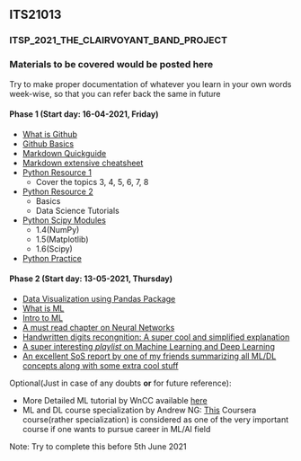 ## ITS21013
### ITSP_2021_THE_CLAIRVOYANT_BAND_PROJECT

### Materials to be covered would be posted here
Try to make proper documentation of whatever you learn in your own words week-wise, so that you can refer back the same in future
#### Phase 1 (Start day: 16-04-2021, Friday)
- [What is Github](https://www.youtube.com/watch?v=uUuTYDg9XoI)
- [Github Basics](https://guides.github.com/activities/hello-world/)
- [Markdown Quickguide](https://www.youtube.com/watch?v=bpdvNwvEeSE)
- [Markdown extensive cheatsheet](https://github.com/adam-p/markdown-here/wiki/Markdown-Cheatsheet)
- [Python Resource 1](https://docs.python.org/3/tutorial/)
  - Cover the topics 3, 4, 5, 6, 7, 8
- [Python Resource 2](https://www.learnpython.org/)
  - Basics
  - Data Science Tutorials
- [Python Scipy Modules](https://scipy-lectures.org/)
  - 1.4(NumPy)
  - 1.5(Matplotlib)
  - 1.6(Scipy)
- [Python Practice](https://www.hackerrank.com/domains/python)

#### Phase 2 (Start day: 13-05-2021, Thursday)
- [Data Visualization using Pandas Package](https://www.learndatasci.com/tutorials/python-pandas-tutorial-complete-introduction-for-beginners/)
- [What is ML](https://pub.towardsai.net/what-is-machine-learning-ml-b58162f97ec7)
- [Intro to ML](https://towardsdatascience.com/introduction-to-machine-learning-for-beginners-eed6024fdb08)
- [A must read chapter on Neural Networks](http://neuralnetworksanddeeplearning.com/chap1.html)
- [Handwritten digits recongnition: A super cool and simplified explanation](https://www.youtube.com/playlist?list=PLDOKzIOovLSmoztVXF0ZmnqISUOlOrgMl)
- [A super interesting *playlist* on Machine Learning and Deep Learning](https://www.youtube.com/playlist?list=PLZbbT5o_s2xq7LwI2y8_QtvuXZedL6tQU)
- [An excellent SoS report by one of my friends summarizing all ML/DL concepts along with some extra cool stuff](https://drive.google.com/file/d/1PVXWR8xi891IYT0sAiXK236RRdcl8IoD/view?usp=sharing)

Optional(Just in case of any doubts **or** for future reference):
- More Detailed ML tutorial by WnCC available [here](https://github.com/wncc/learners-space/tree/master/Machine%20Learning)
- ML and DL course specialization by Andrew NG: [This](https://www.coursera.org/learn/machine-learning?utm_source=gg&utm_medium=sem&utm_campaign=07-StanfordML-IN&utm_content=07-StanfordML-IN&campaignid=1950458127&adgroupid=70479331563&device=c&keyword=andrew%20ng%20machine%20learning%20lectures&matchtype=b&network=g&devicemodel=&adpostion=&creativeid=351348153032&hide_mobile_promo&gclid=CjwKCAjwnPOEBhA0EiwA609ReWn_ETGcShmy4x_itvOlwTQPjSZ-1Q45CryCt93AcbspaUG0fAtn7RoCRPAQAvD_BwE) Coursera course(rather specialization) is considered as one of the very important course if one wants to pursue career in ML/AI field

Note: Try to complete this before 5th June 2021
